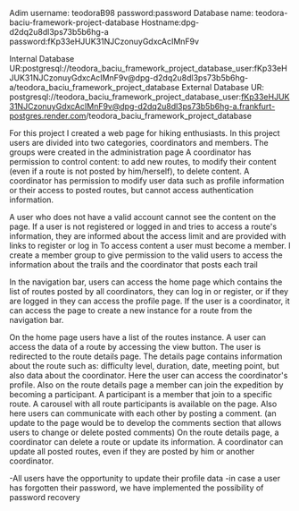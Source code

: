 Adim username: teodoraB98
password:password
Database name: teodora-baciu-framework-project-database
Hostname:dpg-d2dq2u8dl3ps73b5b6hg-a
password:fKp33eHJUK31NJCzonuyGdxcAcIMnF9v

Internal Database UR:postgresql://teodora_baciu_framework_project_database_user:fKp33eHJUK31NJCzonuyGdxcAcIMnF9v@dpg-d2dq2u8dl3ps73b5b6hg-a/teodora_baciu_framework_project_database
External Database UR: postgresql://teodora_baciu_framework_project_database_user:fKp33eHJUK31NJCzonuyGdxcAcIMnF9v@dpg-d2dq2u8dl3ps73b5b6hg-a.frankfurt-postgres.render.com/teodora_baciu_framework_project_database

For this project I created a web page for hiking enthusiasts. In this project users are divided into two categories, coordinators and members.
The groups were created in the administration page
A coordinator has permission to control content: to add new routes, to modify their content (even if a route is not posted by him/herself), 
to delete content. A coordinator has permission to modify user data such as profile information or their access to posted routes, but cannot access authentication information.

A user who does not have a valid account cannot see the content on the page. 
If a user is not registered or logged in and tries to access a route's information, they are informed about the access limit and are provided with links to register or log in
To access content a user must become a member. 
I create a member group to give permission to the valid users to access the information about the trails and the coordinator that posts each trail

In the navigation bar, users can access the home page which contains the list of routes posted by all coordinators, they can log in or register, or if they are logged in they can access the profile page.
If the user is a coordinator, it can access the page to create a new instance for a route from the navigation bar.

On the home page users have a list of the routes instance. A user can access the data of a route by accessing the view button. 
The user is redirected to the route details page. The details page contains information about the route such as: difficulty level, duration, date, meeting point, but also data about the coordinator. Here the user can access the coordinator's profile. 
Also on the route details page a member can join the expedition by becoming a participant. A participant is a member that join to a specific route.
A carousel with all route participants is available on the page. 
Also here users can communicate with each other by posting a comment.
(an update to the page would be to develop the comments section that allows users to change or delete posted comments)
On the route details page, a coordinator can delete a route or update its information.
A coordinator can update all posted routes, even if they are posted by him or another coordinator.

-All users have the opportunity to update their profile data
-in case a user has forgotten their password, we have implemented the possibility of password recovery
